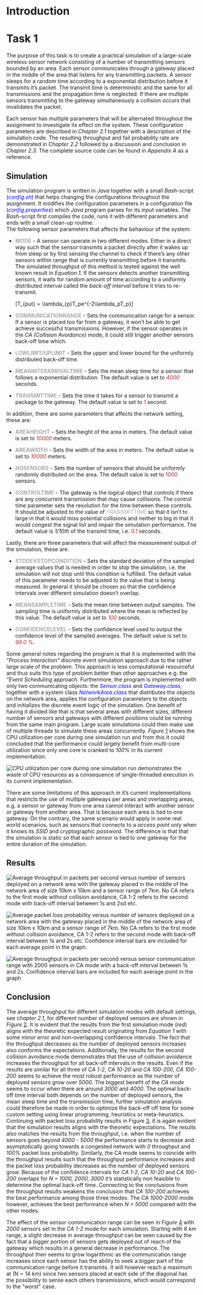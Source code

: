 # Introduction

# Task 1

The purpose of this task is to create a practical simulation of a
large-scale wireless sensor network consisting of a number of
transmitting sensors bounded by an area. Each sensor communicates
through a gateway placed in the middle of the area that listens for any
transmitting packets. A sensor sleeps for a random time according to a
exponential distribution before it transmits it’s packet. The transmit
time is deterministic and the same for all transmissions and the
propagation time is neglected. If there are multiple sensors
transmitting to the gateway simultaneously a collision occurs that
invalidates the packet.

Each sensor has multiple parameters that will be alternated throughout
the assignment to investigate its effect on the system. These
configuration parameters are described in *Chapter 2.1* together with a
description of the simulation code. The resulting throughput and fail
probability rate are demonstrated in *Chapter 2.2* followed by a
discussion and conclusion in *Chapter 2.3*. The complete source code can
be found in *Appendix A* as a reference.

## Simulation

The simulation program is written in *Java* together with a small
*Bash*-script (<span style="color: blue">*config.sh*)</span> that helps
changing the configurations throughout the assignment. It modifies the
configuration parameters in a configuration file
(<span style="color: blue">*config.properties*</span>) which *Java*
program parses for its input variables. The *Bash*-script first compiles
the code, runs it with different parameters and ends with a small
clean-up routine.  
The following sensor parameters that affects the behaviour of the
system:

  - **<span style="color: darkgray">MODE</span>** - A sensor can operate
    in two different modes. Either in a direct way such that the sensor
    transmits a packet directly after it wakes up from sleep or by first
    sensing the channel to check if there’s any other sensors within
    range that is currently transmitting before it transmits. The
    simulated throughput of this method is tested against the well known
    result in *Equation 1.* If the sensors detects another transmitting
    sensors, it waits for random amount of time according to a uniformly
    distributed interval called the *back-off interval* before it tries
    to re-transmit.
    
    \[T_{put} = \lambda_{p}T_pe^{-2\lambda_pT_p}\]

  - **<span style="color: darkgray">COMMUNICATIONRANGE</span>** - Sets
    the communication range for a sensor. If a sensor is placed too far
    from a gateway, it won’t be able to get achieve successful
    transmissions. However, if the sensor operates in the *CA (Collision
    Avoidance)* mode, it could still trigger another sensors back-off
    time which.

  - **<span style="color: darkgray">LOWLIMIT/UPLIMIT</span>** - Sets the
    upper and lower bound for the uniformly distributed back-off time.

  - **<span style="color: darkgray">MEANINTERARRIVALTIME</span>** - Sets
    the mean sleep time for a sensor that follows a exponential
    distribution. The default value is set to
    <span style="color: brown">*4000*</span> seconds.

  - **<span style="color: darkgray">TRANSMITTIME</span>** - Sets the
    time it takes for a sensor to transmit a package to the gateway. The
    default value is set to <span style="color: brown">*1*</span>
    second.

In addition, there are some parameters that affects the network setting,
these are:

  - **<span style="color: darkgray">AREAHEIGHT</span>** - Sets the
    height of the area in meters. The default value is set to
    <span style="color: brown">*10000*</span> meters.

  - **<span style="color: darkgray">AREAWIDTH</span>** - Sets the width
    of the area in meters. The default value is set to
    <span style="color: brown">*10000*</span> meters.

  - **<span style="color: darkgray">NOSENSORS</span>** - Sets the number
    of sensors that should be uniformly randomly distributed on the
    area. The default value is set to
    <span style="color: brown">1000</span> sensors.

  - **<span style="color: darkgray">CONTROLTIME</span>** - The gateway
    is the logical object that controls if there are any concurrent
    transmission that may cause collisions. The control time parameter
    sets the resolution for the time between these controls. It should
    be adjusted to the value of
    <span style="color: darkgray">TRANSMITTIME</span> so that it isn’t
    to large in that it would miss potential collisions and neither to
    big in that it would congest the signal list and impair the
    simulation performance. The default value is *1/10th* of the
    transmit time, i.e. <span style="color: brown">*0.1*</span> seconds.

Lastly, there are three parameters that will affect the measurement
output of the simulation, these are:

  - **<span style="color: darkgray">STDDEVSTOPCONDITION</span>** - Sets
    the standard deviation of the sampled average values that is needed
    in order to stop the simulation, i.e. the simulation will not stop
    until this condition is fulfilled. The default value of this
    parameter needs to be adjusted to the value that is being measured.
    In general it should be chosen so that the confidence intervals over
    different simulation doesn’t overlap.

  - **<span style="color: darkgray">MEANSAMPLETIME</span>** - Sets the
    mean time between output samples. The sampling time is uniformly
    distributed where the mean is reflected by this value. The default
    value is set to <span style="color: brown">*100*</span> seconds.

  - **<span style="color: darkgray">CONFIDENCELEVEL</span>** - Sets the
    confidence level used to output the confidence level of the sampled
    averages. The default value is set to
    <span style="color: brown">*99.0 %*</span>.

Some general notes regarding the program is that it is implemented with
the *"Process Interaction"* discrete event simulation approach due to
the rather large scale of the problem. This approach is less
computational resourceful and thus suits this type of problem better
than other approaches e.g. the *"Event Scheduling* approach.
Furthermore, the program is implemented with only two communicating
objects: the <span style="color: blue">*Sensor.class*</span> and
<span style="color: blue">*Gateway.class*</span>, together with a system
class <span style="color: blue">*NetworkArea.class*</span> that
distributes the objects on the network area, applies the configuration
parameters to the objects and initializes the discrete event logic of
the simulation. One benefit of having it divided like that is that
several areas with different sizes, different number of sensors and
gateways with different positions could be running from the same main
program. Large scale simulations could then make use of multiple threads
to simulate these areas concurrently. *Figure* [1](#fig:resource) shows
the CPU utilization per core during one simulation run and from this it
could concluded that the performance could largely benefit from
multi-core utilization since only one core is cranked to *100%* in its
current implementation.

![<span>CPU utilization per core during one simulation run demonstrates
the waste of CPU resources as a consequence of single-threaded execution
in its current implementation.</span>](/assets/resources_sim_crop.png)

There are some limitations of this approach in it’s current
implementations that restricts the use of multiple gateways per areas
and overlapping areas, e.g. a sensor or gateway from one area cannot
interact with another sensor or gateway from another area. That is
because each area is tied to one gateway. On the contrary, the same
scenario would apply in some real world scenarios, such as sensors that
connects to a *access point* only when it knows its *SSID* and
cryptographic *password.* The difference is that that the simulation is
static so that each sensor is tied to one gateway for the entire
duration of the simulation.

## Results

![<span>Average throughput in packets per second versus number of
sensors deployed on a network area with the gateway placed in the middle
of the network area of size 10km x 10km and a sensor range of 7km. *No
CA* refers to the first mode without collision avoidance, *CA 1-2*
refers to the second mode with back-off interval between *1s* and *2s*d
etc.</span>](/assets/final_throughput.png)

![<span><span>Average packet loss probability versus number of sensors
deployed on a network area with the gateway placed in the middle of the
network area of size 10km x 10km and a sensor range of 7km. *No CA*
refers to the first mode without collision avoidance, *CA 1-2* refers to
the second mode with back-off interval between *1s* and *2s* etc.
Confidence interval bars are included for each average point in the
graph.</span></span>](/assets/failprobability_errorbars.png)

![<span>Average throughput in packets per second versus sensor
communication range with *2000* sensors in *CA* mode with a back-off
interval between *1s* and *2s*</span>. Confidence interval bars are
included for each average point in the graph](/assets/final_radii.png)

## Conclusion

The average throughput for different simulation modes with default
settings, see *chapter 2.1*, for different number of deployed sensors
are shown in *Figure* [2](#fig:throughput). It is evident that the
results from the first simulation mode (*red*) aligns with the theoretic
expected result originating from *Equation 1* with some minor error and
non-overlapping confidence intervals. The fact that the throughput
decreases as the number of deployed sensors increases also conforms the
expectations. Additionally, the results for the second collision
avoidance mode demonstrates that the use of collision avoidance
increases the throughput for all back-off intervals in the results. Even
if the results are similar for all three of *CA 1-2*, *CA 10-20* and *CA
100-200*, *CA 100-200* seems to achieve the most robust performance as
the number of deployed sensors grow over *5000*. The biggest benefit of
the *CA mode* seems to occur when there are around *3000* and *4000*.
The optimal back-off time interval both depends on the number of
deployed sensors, the mean sleep time and the transmission time, further
simulation analysis could therefore be made in order to optimize the
back-off off time for some custom setting using linear programming,
heuristics or meta-heuristics.  
Continuing with packet loss probability results in Figure
[3](#fig:failprob), it is again evident that the simulation results
aligns with the theoretic expectations. The results also matches the
results from the throughput, i.e. when the number of sensors goes beyond
*4000 - 5000* the performance starts to decrease and asymptotically
going towards a congested network with *0* throughput and *100%* packet
loss probability. Similarly, the CA mode seems to coincide with the
throughput results such that the throughput performance increases and
the packet loss probability decreases as the number of deployed sensors
grow. Because of the confidence intervals for *CA 1-2*, *CA 10-20* and
*CA 100-200* overlaps for *N = 1000, 2000, 3000* it’s statistically non
feasible to determine the optimal back-off time. Connecting to the
conclusions from the throughput results weakens the conclusion that *CA
100-200* achieves the best performance among those three modes. The *CA
1000-2000* mode however, achieves the best performance when *N \> 5000*
compared with the other modes.

The effect of the sensor communication range can be seen in *Figure*
[4](#fig:radii) with *2000* sensors set in the *CA 1-2* mode for each
simulation. Starting with *6 km* range, a slight decrease in average
throughput can be seen caused by the fact that a bigger portion of
sensors gets deployed out of reach of the gateway which results in a
general decrease in performance. The throughput then seems to grow
logarithmic as the communication range increases since each sensor has
the ability to seek a bigger part of the communication range before it
transmits. It will however reach a maximum at \(N ~ 14 km\) since two
sensors placed at each side of the diagonal has the possibility to sense
each others transmissions, which would correspond to the "worst" case.
